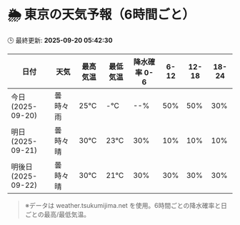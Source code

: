 # 🌦️ 東京の天気予報（6時間ごと）

🕒 最終更新: **2025-09-20 05:42:30**

| 日付 | 天気 | 最高気温 | 最低気温 | 降水確率 0-6 | 6-12 | 12-18 | 18-24 |
|------|------|----------|----------|------------|------|------|------|
| 今日 (2025-09-20) | 曇時々雨 | 25℃ | -℃ | --% | 50% | 50% | 30% |
| 明日 (2025-09-21) | 曇時々晴 | 30℃ | 23℃ | 30% | 10% | 10% | 10% |
| 明後日 (2025-09-22) | 曇時々晴 | 30℃ | 21℃ | 30% | 30% | 30% | 30% |

> ※データは weather.tsukumijima.net を使用。6時間ごとの降水確率と日ごとの最高/最低気温。